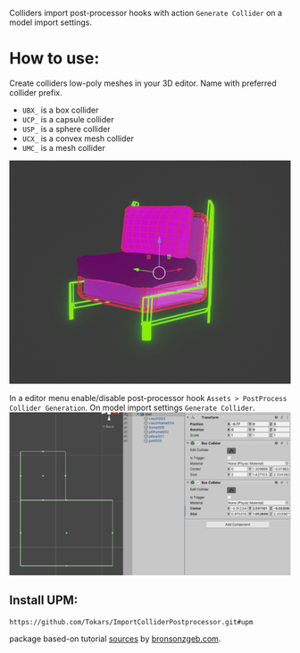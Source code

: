 Colliders import post-processor hooks with action `Generate Collider` on a model import settings.

# How to use:
Create colliders low-poly meshes in your 3D editor. Name with preferred collider prefix.
- `UBX_` is a box collider
- `UCP_` is a capsule collider
- `USP_` is a sphere collider
- `UCX_` is a convex mesh collider
- `UMC_` is a mesh collider

![Example](https://github.com/Tokars/ImportColliderPostprocessor/blob/master/screenshots/blender_setup.gif)

In a editor menu enable/disable post-processor hook
`Assets > PostProcess Collider Generation`.
On model import settings `Generate Collider`.
![Example](https://github.com/Tokars/ImportColliderPostprocessor/blob/master/screenshots/unity_box_colliders.png)


## Install UPM:
```git
https://github.com/Tokars/ImportColliderPostprocessor.git#upm
```

package based-on tutorial [sources](https://bronsonzgeb.com/index.php/2021/11/27/better-collider-generation-with-asset-processors/) by [bronsonzgeb.com](bronsonzgeb.com).

